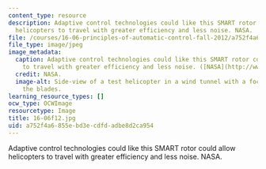 ```yaml
---
content_type: resource
description: Adaptive control technologies could like this SMART rotor could allow
  helicopters to travel with greater efficiency and less noise. NASA.
file: /courses/16-06-principles-of-automatic-control-fall-2012/a752f4a6855ebd3ecdfdadbe8d2ca954_16-06f12.jpg
file_type: image/jpeg
image_metadata:
  caption: Adaptive control technologies could like this SMART rotor could allow helicopters
    to travel with greater efficiency and less noise. ([NASA](http://www.nasa.gov/topics/aeronautics/features/smart_rotor.html#.UwNvB0JdV6A).)
  credit: NASA.
  image-alt: Side-view of a test helicopter in a wind tunnel with a focus on one of
    the blades.
learning_resource_types: []
ocw_type: OCWImage
resourcetype: Image
title: 16-06f12.jpg
uid: a752f4a6-855e-bd3e-cdfd-adbe8d2ca954
---
```

Adaptive control technologies could like this SMART rotor could allow helicopters to travel with greater efficiency and less noise. NASA.

